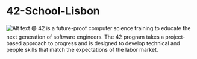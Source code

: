 # 42-School-Lisbon
<img src="[/path/to/img.jpg](https://upload.wikimedia.org/wikipedia/commons/8/8d/42_Logo.svg)" alt="Alt text" title="42 logo">
🟢 42 is a future-proof computer science training to educate the next generation of software engineers. The 42 program takes a project-based approach to progress and is designed to develop technical and people skills that match the expectations of the labor market.
